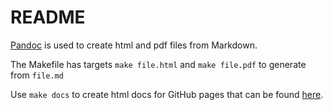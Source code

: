# README

[Pandoc](https://pandoc.org/) is used to create html and pdf files from Markdown.

The Makefile has targets `make file.html` and `make file.pdf` to generate from `file.md`

Use `make docs` to create html docs for GitHub pages that can be found [here](https://keithalewis.github.io/math/).
